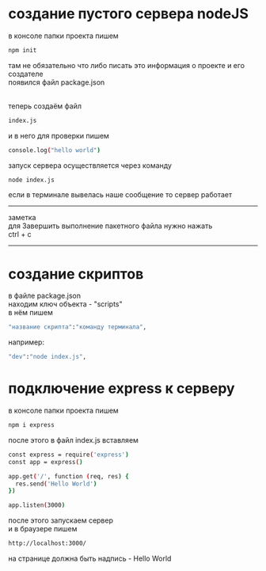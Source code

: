 # создание пустого сервера nodeJS
в консоле папки проекта пишем 

``` bash
npm init
```
там не обязательно что либо писать это информация о проекте и его создателе
<br/>
появился файл package.json 

<br/>
теперь создаём файл

``` bash
index.js
```
и в него для проверки пишем

``` bash
console.log("hello world")
```
запуск сервера осуществляется через команду

``` bash
node index.js
```
если в терминале вывелась наше сообщение то сервер работает

___

заметка 
<br/>
для Завершить выполнение пакетного файла нужно нажать
<br/>
ctrl + c

___

# создание скриптов

в файле package.json
<br/>
находим ключ объекта - "scripts"
<br/>
в нём пишем

``` bash
"название скрипта":"команду терминала",
```
например:

``` bash
"dev":"node index.js",
```


# подключение express к серверу

в консоле папки проекта пишем 

``` bash
npm i express
```
после этого в файл index.js вставляем 

``` bash
const express = require('express')
const app = express()

app.get('/', function (req, res) {
  res.send('Hello World')
})

app.listen(3000)
```
после этого запускаем сервер
<br/>
и в браузере пишем

``` bash
http://localhost:3000/
```
на странице должна быть надпись - Hello World





